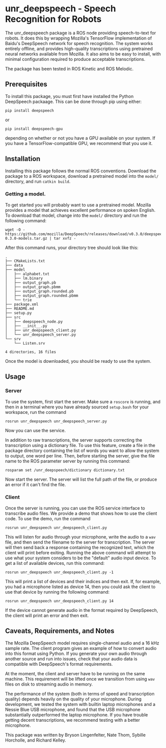 # unr_deepspeech - Speech Recognition for Robots

The unr_deepspeech package is a ROS node providing speech-to-text for
robots. It does this by wrapping Mozilla's TensorFlow implementation
of Baidu's DeepSpeech network for speech recognition. The system works
entirely offline, and provides high-quality transcriptions using
pretrained neural networks available from Mozilla. It also aims to be
easy to install, with minimal configuration required to produce
acceptable transcriptions.

The package has been tested in ROS Kinetic and ROS Melodic.

## Prerequisites

To install this package, you must first have installed the Python
DeepSpeech packaage. This can be done through pip using either:

```
pip install deepspeech
```

or

```
pip install deepspeech-gpu
```

depending on whether or not you have a GPU available on your
system. If you have a TensorFlow-compatible GPU, we recommend that you
use it.

## Installation

Installing this package follows the normal ROS conventions. Download
the package to a ROS workspace, download a pretrained model into the
`model/` directory, and run `catkin build`.

### Getting a model.

To get started you will probably want to use a pretrained
model. Mozilla provides a model that achieves excellent performance on
spoken English. To download that model, change into the `model/`
directory and run the following command:

```
wget -O - https://github.com/mozilla/DeepSpeech/releases/download/v0.3.0/deepspeech-0.3.0-models.tar.gz | tar xvfz -
```

After this command runs, your directory tree should look like this:

```
.
├── CMakeLists.txt
├── data
├── model
│   ├── alphabet.txt
│   ├── lm.binary
│   ├── output_graph.pb
│   ├── output_graph.pbmm
│   ├── output_graph.rounded.pb
│   ├── output_graph.rounded.pbmm
│   └── trie
├── package.xml
├── README.md
├── setup.py
├── src
│   ├── deepspeech_node.py
│   ├── __init__.py
│   ├── unr_deepspeech_client.py
│   └── unr_deepspeech_server.py
└── srv
    └── Listen.srv

4 directories, 16 files
```

Once the model is downloaded, you should be ready to use the system.

## Usage

### Server
To use the system, first start the server. Make sure a `roscore` is
running, and then in a terminal where you have already sourced
`setup.bash` for your workspace, run the command

```
rosrun unr_deepspeech unr_deepspeech_server.py
```

Now you can use the service.

In addition to raw transcriptions, the server supports correcting the
transcription using a dictionary file. To use this feature, create a
file in the package directory containing the list of words you want to
allow the system to output, one word per line. Then, before starting
the server, give the file name to the ROS parameter server by running
this command:

```
rosparam set /unr_deepspeech/dictionary dictionary.txt
```

Now start the server. The server will list the full path of the file,
or produce an error if it can't find the file.

### Client

Once the server is running, you can use the ROS service interface to
transcribe audio files. We provide a demo that shows how to use the
client code. To use the demo, run the command

```
rosrun unr_deepspeech unr_deepspeech_client.py
```

This will listen for audio through your microphone, write the audio to
a `wav` file, and then send the filename to the server for
transcription. The server will then send back a response containing
the recognized text, which the client will print before
exiting. Running the above command will attempt to use what your
system considers to be the "default" audio input device. To get a list
of available devices, run this command:

```
rosrun unr_deepspeech unr_deepspeech_client.py -1
```

This will print a list of devices and their indices and then exit. If,
for example, you had a microphone listed as device 14, then you could
ask the client to use that device by running the following command:

```
rosrun unr_deepspeech unr_deepspeech_client.py 14
```

If the device cannot generate audio in the format required by
DeepSpeech, the client will print an error and then exit.

## Caveats, Requirements, and Notes

The Mozilla DeepSpeech model requires single-channel audio and a 16
kHz sample rate. The client program gives an example of how to convert
audio into this format using Python. If you generate your own audio
through another source and run into issues, check that your audio data
is compatible with DeepSpeech's format requirements.

At the moment, the client and server have to be running on the same
machine. This requirement will be lifted once we transition from using
`wav` files on disk to streaming audio in memory.

The performance of the system (both in terms of speed and
transcription quality) depends heavily on the quality of your
microphone. During development, we tested the system with builtin
laptop microphones and a Nessie Blue USB microphone, and found that
the USB microphone substantially outperformed the laptop
microphone. If you have trouble getting decent transcriptions, we
recommend testing with a better microphone.

This package was written by Bryson Lingenfelter, Nate Thom, Sybille
Horcholle, and Richard Kelley.